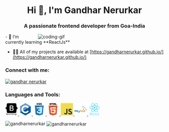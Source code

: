 <h1 align="center">Hi 👋, I'm Gandhar Nerurkar</h1>
<h3 align="center">A passionate frontend developer from Goa-India</h3>
<img align="right" alt="coding-gif" width="400" src="[https://www.google.com/url?sa=i&url=https%3A%2F%2Fcodepen.io%2Fneogeek%2Ffull%2FVLjJXa&psig=AOvVaw2zwCDK2qwahUIYba1U2Wxm&ust=1699372535223000&source=images&cd=vfe&opi=89978449&ved=0CBEQjRxqFwoTCLDU7ZTer4IDFQAAAAAdAAAAABAJ](https://www.google.com/url?sa=i&url=https%3A%2F%2Fgiphy.com%2Fgifs%2Fhacktiv8-code-error-laptop-Ll22OhMLAlVDb8UQWe&psig=AOvVaw2zwCDK2qwahUIYba1U2Wxm&ust=1699372535223000&source=images&cd=vfe&opi=89978449&ved=0CBEQjRxqFwoTCLDU7ZTer4IDFQAAAAAdAAAAABAR)">
- 🌱 I’m currently learning **ReactJs**

- 👨‍💻 All of my projects are available at [https://gandharnerurkar.github.io/](https://gandharnerurkar.github.io/)

<h3 align="left">Connect with me:</h3>
<p align="left">
<a href="https://linkedin.com/in/gandhar nerurkar" target="blank"><img align="center" src="https://raw.githubusercontent.com/rahuldkjain/github-profile-readme-generator/master/src/images/icons/Social/linked-in-alt.svg" alt="gandhar nerurkar" height="30" width="40" /></a>
</p>

<h3 align="left">Languages and Tools:</h3>
<p align="left"> <a href="https://getbootstrap.com" target="_blank" rel="noreferrer"> <img src="https://raw.githubusercontent.com/devicons/devicon/master/icons/bootstrap/bootstrap-plain-wordmark.svg" alt="bootstrap" width="40" height="40"/> </a> <a href="https://www.cprogramming.com/" target="_blank" rel="noreferrer"> <img src="https://raw.githubusercontent.com/devicons/devicon/master/icons/c/c-original.svg" alt="c" width="40" height="40"/> </a> <a href="https://www.w3schools.com/css/" target="_blank" rel="noreferrer"> <img src="https://raw.githubusercontent.com/devicons/devicon/master/icons/css3/css3-original-wordmark.svg" alt="css3" width="40" height="40"/> </a> <a href="https://www.w3.org/html/" target="_blank" rel="noreferrer"> <img src="https://raw.githubusercontent.com/devicons/devicon/master/icons/html5/html5-original-wordmark.svg" alt="html5" width="40" height="40"/> </a> <a href="https://developer.mozilla.org/en-US/docs/Web/JavaScript" target="_blank" rel="noreferrer"> <img src="https://raw.githubusercontent.com/devicons/devicon/master/icons/javascript/javascript-original.svg" alt="javascript" width="40" height="40"/> </a> <a href="https://www.mysql.com/" target="_blank" rel="noreferrer"> <img src="https://raw.githubusercontent.com/devicons/devicon/master/icons/mysql/mysql-original-wordmark.svg" alt="mysql" width="40" height="40"/> </a> <a href="https://reactjs.org/" target="_blank" rel="noreferrer"> <img src="https://raw.githubusercontent.com/devicons/devicon/master/icons/react/react-original-wordmark.svg" alt="react" width="40" height="40"/> </a> </p>

<p><img align="left" src="https://github-readme-stats.vercel.app/api/top-langs?username=gandharnerurkar&show_icons=true&locale=en&layout=compact" alt="gandharnerurkar" /></p>

<p>&nbsp;<img align="center" src="https://github-readme-stats.vercel.app/api?username=gandharnerurkar&show_icons=true&locale=en" alt="gandharnerurkar" /></p>
